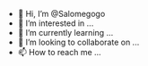 - 👋 Hi, I’m @Salomegogo
- 👀 I’m interested in ...
- 🌱 I’m currently learning ...
- 💞️ I’m looking to collaborate on ...
- 📫 How to reach me ...

<!---
Salomegogo/Salomegogo is a ✨ special ✨ repository because its `README.md` (this file) appears on your GitHub profile.
You can click the Preview link to take a look at your changes.
- 
Hi I,m @salomegogo
I,m interested in maths
 currently learning russyan 
I,m looking to collaborate on Meths 
How to reach me call me mobile phone

